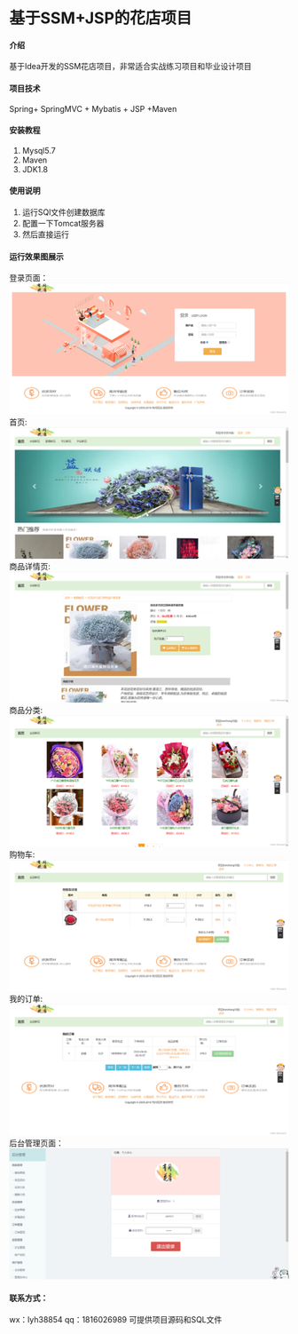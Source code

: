 # 基于SSM+JSP的花店项目

#### 介绍
基于Idea开发的SSM花店项目，非常适合实战练习项目和毕业设计项目

#### 项目技术
Spring+ SpringMVC + Mybatis + JSP +Maven

#### 安装教程
1.  Mysql5.7
2.  Maven
3.  JDK1.8

#### 使用说明
1.  运行SQl文件创建数据库
2.  配置一下Tomcat服务器
3.  然后直接运行

#### 运行效果图展示
登录页面：![输入图片说明](3fe2e533983b4f509b567ce276f00cd1.png)
首页:![输入图片说明](9c06c94ddbe74cc3b2a687349bede502.png)
商品详情页:![输入图片说明](328fc236a2cc4e97ac7198831114ba27.png)
商品分类:![输入图片说明](779fe680e610404da4fc46cf6417f31c.png)
购物车:![输入图片说明](3123cff26de64551aeda59fb12f56368.png)
我的订单:![输入图片说明](074b75dc55be496ea9382411e579e4e0.png)
后台管理页面：![输入图片说明](b5702db7d87440f9bb6e0c3e96315b89.png)

#### 联系方式：
wx：lyh38854
qq：1816026989
可提供项目源码和SQL文件